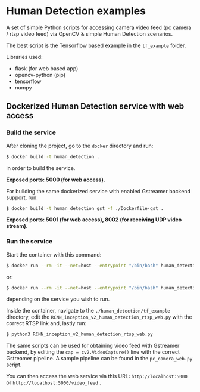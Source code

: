 # Human Detection examples

A set of simple Python scripts for accessing camera video feed (pc camera / rtsp video feed) via OpenCV & simple Human Detection scenarios.

The best script is the Tensorflow based example in the `tf_example` folder.

Libraries used:
- flask (for web based app)
- opencv-python (pip)
- tensorflow
- numpy

## Dockerized Human Detection service with web access

### Build the service

After cloning the project, go to the `docker` directory and run:

```bash
$ docker build -t human_detection .
```

in order to build the service. 

**Exposed ports: 5000 (for web access).**

For building the same dockerized service with enabled Gstreamer backend support, run:

```bash
$ docker build -t human_detection_gst -f ./Dockerfile-gst .
```

**Exposed ports: 5001 (for web access), 8002 (for receiving UDP video stream).**

### Run the service

Start the container with this command:

```bash
$ docker run --rm -it --net=host --entrypoint "/bin/bash" human_detection
```

or:

```bash
$ docker run --rm -it --net=host --entrypoint "/bin/bash" human_detection_gst
```

depending on the service you wish to run.

Inside the container, navigate to the `./human_detection/tf_example` directory, edit the `RCNN_inception_v2_human_detection_rtsp_web.py` with the correct RTSP link and, lastly run:

```bash
$ python3 RCNN_inception_v2_human_detection_rtsp_web.py
```

The same scripts can be used for obtaining video feed with Gstreamer backend, by editing the `cap = cv2.VideoCapture()` line with the correct Gstreamer pipeline. A sample pipeline can be found in the `pc_camera_web.py` script.

You can then access the web service via this URL: `http://localhost:5000` or `http://localhost:5000/video_feed` .